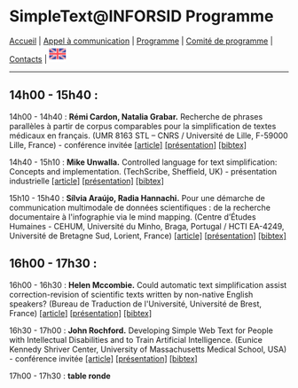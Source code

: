 
# SimpleText@INFORSID Programme

[Accueil](./fr) | [Appel à communication](./CFP) | [Programme](./program)  | [Comité de programme](./comite) | [Contacts](./contacts) | [<img src="../EN.png" width="30">](../en/program)

---

## 14h00 - 15h40 :
14h00  - 14h40 : **Rémi Cardon, Natalia Grabar.** Recherche de phrases parallèles à partir de corpus comparables pour la simplification de textes médicaux en français. 
 (UMR 8163 STL – CNRS / Université de Lille, F-59000 Lille, France) - conférence invitée [[article]](http://inforsid.fr/actes/2021/ActesAteliers_INFORSID2021.pdf#page=67) [[présentation]](../Presentation/RémiCardon_corpus_inforsid.pdf) [[bibtex]](../bibtex/Simpletext-Cardon.bib)

14h40 - 15h10 : **Mike Unwalla.** Controlled language for text simplification: Concepts and implementation. (TechScribe, Sheffield, UK) - présentation industrielle [[article]]( http://inforsid.fr/actes/2021/ActesAteliers_INFORSID2021.pdf#page=81) [[présentation]](../Presentation/MikeUnwalla_CL_text-simplfication.pdf)  [[bibtex]](../bibtex/Simpletext-Unwalla.bib)

15h10 - 15h40 : **Sílvia Araújo, Radia Hannachi.** Pour une démarche de communication multimodale de données scientifiques : de la recherche documentaire à l'infographie via le mind mapping. (Centre d’Études Humaines - CEHUM, Université du Minho, Braga, Portugal / HCTI EA-4249, Université de Bretagne Sud, Lorient, France) [[article]](http://inforsid.fr/actes/2021/ActesAteliers_INFORSID2021.pdf#page=70) [[présentation]](https://view.genial.ly/60b2bc0485ebfa0d3a8f3c43) [[bibtex]](../bibtex/Simpletext-Araujo.bib)

## 16h00 - 17h30 :
16h00 - 16h30 : **Helen Mccombie.** Could automatic text simplification assist correction-revision of scientific texts written by non-native English speakers? (Bureau de Traduction de l'Université, Université de Brest, France) [[article]](http://inforsid.fr/actes/2021/ActesAteliers_INFORSID2021.pdf#page=86) [[présentation]](../Presentation/HelenMCCOMBIE_INFORSID_SimpleText_Talk.pdf) [[bibtex]](../bibtex/Simpletext-McCombie.bib)

16h30 - 17h00 : **John Rochford.** Developing Simple Web Text for People with Intellectual Disabilities and to Train Artificial Intelligence. (Eunice Kennedy Shriver Center, University of Massachusetts Medical School, USA) - conférence invitée [[article]](http://inforsid.fr/actes/2021/ActesAteliers_INFORSID2021.pdf#page=94) [[présentation]](../Presentation/JohnRochfordINFORSID2021.pdf) [[bibtex]](../bibtex/Simpletext-Rochford.bib)

17h00 - 17h30 : **table ronde**
